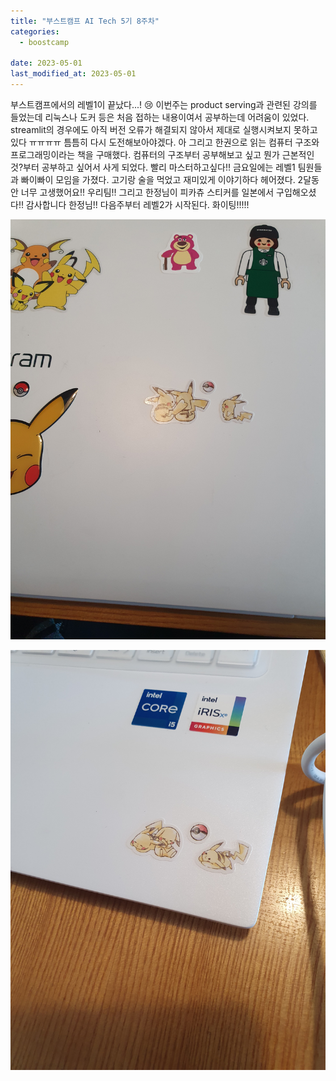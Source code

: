 ```yaml
---
title: "부스트캠프 AI Tech 5기 8주차"
categories:
  - boostcamp

date: 2023-05-01
last_modified_at: 2023-05-01
---
```


부스트캠프에서의 레벨1이 끝났다...! :cry:
이번주는 product serving과 관련된 강의를 들었는데 리눅스나 도커 등은 처음 접하는 내용이여서 공부하는데 어려움이 있었다.
streamlit의 경우에도 아직 버전 오류가 해결되지 않아서 제대로 실행시켜보지 못하고있다 ㅠㅠㅠㅠ
틈틈히 다시 도전해보아야겠다.
아 그리고 한권으로 읽는 컴퓨터 구조와 프로그래밍이라는 책을 구매했다.
컴퓨터의 구조부터 공부해보고 싶고 뭔가 근본적인 것?부터 공부하고 싶어서 사게 되었다. 빨리 마스터하고싶다!!
금요일에는 레벨1 팀원들과 빠이빠이 모임을 가졌다. 고기랑 술을 먹었고 재미있게 이야기하다 헤어졌다.
2달동안 너무 고생했어요!! 우리팀!!
그리고 한정님이 피카츄 스티커를 일본에서 구입해오셨다!! 감사합니다 한정님!!
다음주부터 레벨2가 시작된다.
화이팅!!!!!

![pikachu1](../../assets/images/captured/boostcamp/pikchu1.jpg)

![pikachu2](../../assets/images/captured/boostcamp/pikachu2.jpg)